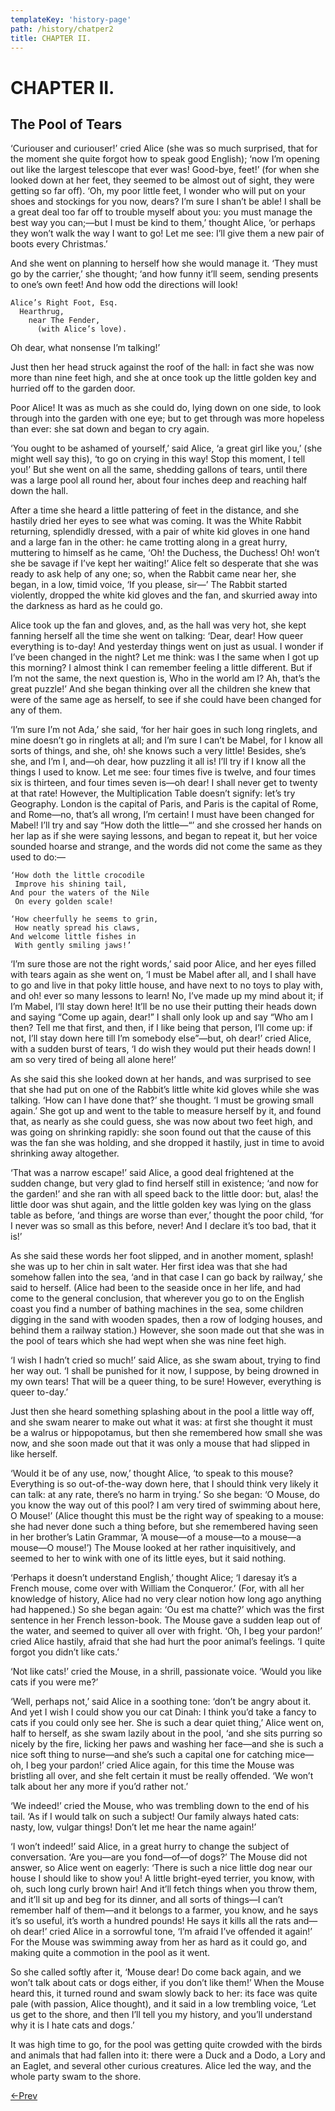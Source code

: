```yaml
---
templateKey: 'history-page'
path: /history/chatper2
title: CHAPTER II.
---
```

# CHAPTER II.
## The Pool of Tears

‘Curiouser and curiouser!’ cried Alice (she was so much surprised, that for the moment she quite forgot how to speak good English); ‘now I’m opening out like the largest telescope that ever was! Good-bye, feet!’ (for when she looked down at her feet, they seemed to be almost out of sight, they were getting so far off). ‘Oh, my poor little feet, I wonder who will put on your shoes and stockings for you now, dears? I’m sure I shan’t be able! I shall be a great deal too far off to trouble myself about you: you must manage the best way you can;—but I must be kind to them,’ thought Alice, ‘or perhaps they won’t walk the way I want to go! Let me see: I’ll give them a new pair of boots every Christmas.’

And she went on planning to herself how she would manage it. ‘They must go by the carrier,’ she thought; ‘and how funny it’ll seem, sending presents to one’s own feet! And how odd the directions will look!

    Alice’s Right Foot, Esq.
      Hearthrug,
        near The Fender,
          (with Alice’s love).

Oh dear, what nonsense I’m talking!’

Just then her head struck against the roof of the hall: in fact she was now more than nine feet high, and she at once took up the little golden key and hurried off to the garden door.

Poor Alice! It was as much as she could do, lying down on one side, to look through into the garden with one eye; but to get through was more hopeless than ever: she sat down and began to cry again.

‘You ought to be ashamed of yourself,’ said Alice, ‘a great girl like you,’ (she might well say this), ‘to go on crying in this way! Stop this moment, I tell you!’ But she went on all the same, shedding gallons of tears, until there was a large pool all round her, about four inches deep and reaching half down the hall.

After a time she heard a little pattering of feet in the distance, and she hastily dried her eyes to see what was coming. It was the White Rabbit returning, splendidly dressed, with a pair of white kid gloves in one hand and a large fan in the other: he came trotting along in a great hurry, muttering to himself as he came, ‘Oh! the Duchess, the Duchess! Oh! won’t she be savage if I’ve kept her waiting!’ Alice felt so desperate that she was ready to ask help of any one; so, when the Rabbit came near her, she began, in a low, timid voice, ‘If you please, sir—’ The Rabbit started violently, dropped the white kid gloves and the fan, and skurried away into the darkness as hard as he could go.

Alice took up the fan and gloves, and, as the hall was very hot, she kept fanning herself all the time she went on talking: ‘Dear, dear! How queer everything is to-day! And yesterday things went on just as usual. I wonder if I’ve been changed in the night? Let me think: was I the same when I got up this morning? I almost think I can remember feeling a little different. But if I’m not the same, the next question is, Who in the world am I? Ah, that’s the great puzzle!’ And she began thinking over all the children she knew that were of the same age as herself, to see if she could have been changed for any of them.

‘I’m sure I’m not Ada,’ she said, ‘for her hair goes in such long ringlets, and mine doesn’t go in ringlets at all; and I’m sure I can’t be Mabel, for I know all sorts of things, and she, oh! she knows such a very little! Besides, she’s she, and I’m I, and—oh dear, how puzzling it all is! I’ll try if I know all the things I used to know. Let me see: four times five is twelve, and four times six is thirteen, and four times seven is—oh dear! I shall never get to twenty at that rate! However, the Multiplication Table doesn’t signify: let’s try Geography. London is the capital of Paris, and Paris is the capital of Rome, and Rome—no, that’s all wrong, I’m certain! I must have been changed for Mabel! I’ll try and say “How doth the little—“’ and she crossed her hands on her lap as if she were saying lessons, and began to repeat it, but her voice sounded hoarse and strange, and the words did not come the same as they used to do:—

    ‘How doth the little crocodile
     Improve his shining tail,
    And pour the waters of the Nile
     On every golden scale!

    ‘How cheerfully he seems to grin,
     How neatly spread his claws,
    And welcome little fishes in
     With gently smiling jaws!’

‘I’m sure those are not the right words,’ said poor Alice, and her eyes filled with tears again as she went on, ‘I must be Mabel after all, and I shall have to go and live in that poky little house, and have next to no toys to play with, and oh! ever so many lessons to learn! No, I’ve made up my mind about it; if I’m Mabel, I’ll stay down here! It’ll be no use their putting their heads down and saying “Come up again, dear!” I shall only look up and say “Who am I then? Tell me that first, and then, if I like being that person, I’ll come up: if not, I’ll stay down here till I’m somebody else”—but, oh dear!’ cried Alice, with a sudden burst of tears, ‘I do wish they would put their heads down! I am so very tired of being all alone here!’

As she said this she looked down at her hands, and was surprised to see that she had put on one of the Rabbit’s little white kid gloves while she was talking. ‘How can I have done that?’ she thought. ‘I must be growing small again.’ She got up and went to the table to measure herself by it, and found that, as nearly as she could guess, she was now about two feet high, and was going on shrinking rapidly: she soon found out that the cause of this was the fan she was holding, and she dropped it hastily, just in time to avoid shrinking away altogether.

‘That was a narrow escape!’ said Alice, a good deal frightened at the sudden change, but very glad to find herself still in existence; ‘and now for the garden!’ and she ran with all speed back to the little door: but, alas! the little door was shut again, and the little golden key was lying on the glass table as before, ‘and things are worse than ever,’ thought the poor child, ‘for I never was so small as this before, never! And I declare it’s too bad, that it is!’

As she said these words her foot slipped, and in another moment, splash! she was up to her chin in salt water. Her first idea was that she had somehow fallen into the sea, ‘and in that case I can go back by railway,’ she said to herself. (Alice had been to the seaside once in her life, and had come to the general conclusion, that wherever you go to on the English coast you find a number of bathing machines in the sea, some children digging in the sand with wooden spades, then a row of lodging houses, and behind them a railway station.) However, she soon made out that she was in the pool of tears which she had wept when she was nine feet high.

‘I wish I hadn’t cried so much!’ said Alice, as she swam about, trying to find her way out. ‘I shall be punished for it now, I suppose, by being drowned in my own tears! That will be a queer thing, to be sure! However, everything is queer to-day.’

Just then she heard something splashing about in the pool a little way off, and she swam nearer to make out what it was: at first she thought it must be a walrus or hippopotamus, but then she remembered how small she was now, and she soon made out that it was only a mouse that had slipped in like herself.

‘Would it be of any use, now,’ thought Alice, ‘to speak to this mouse? Everything is so out-of-the-way down here, that I should think very likely it can talk: at any rate, there’s no harm in trying.’ So she began: ‘O Mouse, do you know the way out of this pool? I am very tired of swimming about here, O Mouse!’ (Alice thought this must be the right way of speaking to a mouse: she had never done such a thing before, but she remembered having seen in her brother’s Latin Grammar, ‘A mouse—of a mouse—to a mouse—a mouse—O mouse!’) The Mouse looked at her rather inquisitively, and seemed to her to wink with one of its little eyes, but it said nothing.

‘Perhaps it doesn’t understand English,’ thought Alice; ‘I daresay it’s a French mouse, come over with William the Conqueror.’ (For, with all her knowledge of history, Alice had no very clear notion how long ago anything had happened.) So she began again: ‘Ou est ma chatte?’ which was the first sentence in her French lesson-book. The Mouse gave a sudden leap out of the water, and seemed to quiver all over with fright. ‘Oh, I beg your pardon!’ cried Alice hastily, afraid that she had hurt the poor animal’s feelings. ‘I quite forgot you didn’t like cats.’

‘Not like cats!’ cried the Mouse, in a shrill, passionate voice. ‘Would you like cats if you were me?’

‘Well, perhaps not,’ said Alice in a soothing tone: ‘don’t be angry about it. And yet I wish I could show you our cat Dinah: I think you’d take a fancy to cats if you could only see her. She is such a dear quiet thing,’ Alice went on, half to herself, as she swam lazily about in the pool, ‘and she sits purring so nicely by the fire, licking her paws and washing her face—and she is such a nice soft thing to nurse—and she’s such a capital one for catching mice—oh, I beg your pardon!’ cried Alice again, for this time the Mouse was bristling all over, and she felt certain it must be really offended. ‘We won’t talk about her any more if you’d rather not.’

‘We indeed!’ cried the Mouse, who was trembling down to the end of his tail. ‘As if I would talk on such a subject! Our family always hated cats: nasty, low, vulgar things! Don’t let me hear the name again!’

‘I won’t indeed!’ said Alice, in a great hurry to change the subject of conversation. ‘Are you—are you fond—of—of dogs?’ The Mouse did not answer, so Alice went on eagerly: ‘There is such a nice little dog near our house I should like to show you! A little bright-eyed terrier, you know, with oh, such long curly brown hair! And it’ll fetch things when you throw them, and it’ll sit up and beg for its dinner, and all sorts of things—I can’t remember half of them—and it belongs to a farmer, you know, and he says it’s so useful, it’s worth a hundred pounds! He says it kills all the rats and—oh dear!’ cried Alice in a sorrowful tone, ‘I’m afraid I’ve offended it again!’ For the Mouse was swimming away from her as hard as it could go, and making quite a commotion in the pool as it went.

So she called softly after it, ‘Mouse dear! Do come back again, and we won’t talk about cats or dogs either, if you don’t like them!’ When the Mouse heard this, it turned round and swam slowly back to her: its face was quite pale (with passion, Alice thought), and it said in a low trembling voice, ‘Let us get to the shore, and then I’ll tell you my history, and you’ll understand why it is I hate cats and dogs.’

It was high time to go, for the pool was getting quite crowded with the birds and animals that had fallen into it: there were a Duck and a Dodo, a Lory and an Eaglet, and several other curious creatures. Alice led the way, and the whole party swam to the shore.

[<-Prev](/history/chapter1)
